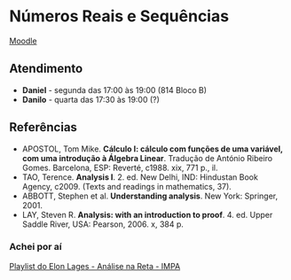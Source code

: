 # Números Reais e Sequências

[Moodle](https://moodle.ufabc.edu.br/course/view.php?id=2944)

## Atendimento

- **Daniel** - segunda das 17:00 às 19:00 (814 Bloco B)
- **Danilo** - quarta das 17:30 às 19:00 (?)

## Referências

- APOSTOL, Tom Mike. **Cálculo I: cálculo com funções de uma variável, com uma introdução à Álgebra Linear**. Tradução de António Ribeiro Gomes. Barcelona, ESP: Reverté, c1988. xix, 771 p., il.
- TAO, Terence. **Analysis I**. 2. ed. New Delhi, IND: Hindustan Book Agency, c2009. (Texts and readings in mathematics, 37).
- ABBOTT, Stephen et al. **Understanding analysis**. New York: Springer, 2001.
- LAY, Steven R. **Analysis: with an introduction to proof**. 4. ed. Upper Saddle River, USA: Pearson, 2006. x, 384 p.

### Achei por aí

[Playlist do Elon Lages - Análise na Reta - IMPA](https://www.youtube.com/playlist?list=PLo4jXE-LdDTQPllPLVhXQgloJKdbNnfIN)